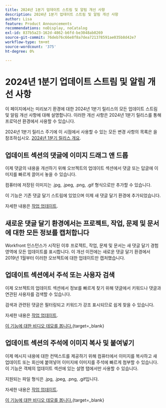 ```yaml
---
title: 2024년 1분기 업데이트 스트림 및 알림 개선 사항
description: 2024년 1분기 업데이트 스트림 및 알림 개선 사항
author: Lisa
feature: Product Announcements
recommendations: noDisplay, noCatalog
exl-id: 837b5a23-162d-4862-b6fd-be3048ab0269
source-git-commit: 76deb76c66e8f8a7dea721378591ae035b8d42e7
workflow-type: tm+mt
source-wordcount: '375'
ht-degree: 0%

---
```


# 2024년 1분기 업데이트 스트림 및 알림 개선 사항

이 페이지에서는 미리보기 환경에 대한 2024년 1분기 릴리스의 모든 업데이트 스트림 및 알림 개선 사항에 대해 설명합니다. 이러한 개선 사항은 2024년 1분기 릴리스를 통해 프로덕션 환경에서 사용할 수 있습니다.

2024년 1분기 릴리스 주기에 이 시점에서 사용할 수 있는 모든 변경 사항의 목록은 을 참조하십시오. [2024년 1분기 릴리스 개요](/help/quicksilver/product-announcements/product-releases/24-q1-release-activity/24-q1-release-overview.md).

## 업데이트 섹션의 댓글에 이미지 드래그 앤 드롭

이제 댓글의 내용을 개선하기 위해 오브젝트의 업데이트 섹션에서 댓글 또는 답글에 이미지를 빠르게 끌어서 놓을 수 있습니다.

컴퓨터에 저장된 이미지는 .jpg, .jpeg, .png, .gif 형식으로만 추가할 수 있습니다.

이 기능은 기존 댓글 달기 스트림에 있었으며 이제 새 댓글 달기 환경에 추가되었습니다.

자세한 내용은 [작업 업데이트](/help/quicksilver/workfront-basics/updating-work-items-and-viewing-updates/update-work.md).

## 새로운 댓글 달기 환경에서는 프로젝트, 작업, 문제 및 문서에 대한 모든 정보를 캡처합니다

Workfront 인스턴스가 시작된 이후 프로젝트, 작업, 문제 및 문서는 새 댓글 달기 경험 영역에 모든 업데이트를 표시합니다. 이 개선 이전에는 새로운 댓글 달기 환경에서 2019년 1월부터 이러한 오브젝트에 대한 업데이트만 캡처했습니다.

## 업데이트 섹션에서 주석 또는 사용자 검색

이제 오브젝트의 업데이트 섹션에서 정보를 빠르게 찾기 위해 댓글에서 키워드나 댓글과 연관된 사용자를 검색할 수 있습니다.

검색과 관련된 댓글은 필터링되고 키워드가 강조 표시되므로 쉽게 찾을 수 있습니다.

자세한 내용은 [작업 업데이트](/help/quicksilver/workfront-basics/updating-work-items-and-viewing-updates/update-work.md).

[이 기능에 대한 비디오 데모를 봅니다.](https://video.tv.adobe.com/v/3425730/){target=_blank}

## 업데이트 섹션의 주석에 이미지 복사 및 붙여넣기

이제 메시지 내용에 대한 컨텍스트를 제공하기 위해 컴퓨터에서 이미지를 복사하고 새 업데이트 또는 회신에 붙여넣어 이미지에 이미지를 주석에 빠르게 첨부할 수 있습니다. 이 기능은 객체의 업데이트 섹션에 있는 설명 탭에서만 사용할 수 있습니다.

지원되는 파일 형식은 .jpg, .jpeg, .png, .gif입니다.

자세한 내용은 [작업 업데이트](/help/quicksilver/workfront-basics/updating-work-items-and-viewing-updates/update-work.md).

[이 기능에 대한 비디오 데모를 봅니다.](https://video.tv.adobe.com/v/3425731/){target=_blank}
